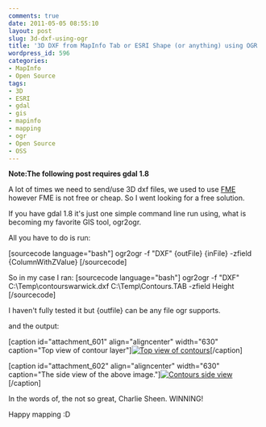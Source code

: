 ```yaml
---
comments: true
date: 2011-05-05 08:55:10
layout: post
slug: 3d-dxf-using-ogr
title: '3D DXF from MapInfo Tab or ESRI Shape (or anything) using OGR '
wordpress_id: 596
categories:
- MapInfo
- Open Source
tags:
- 3D
- ESRI
- gdal
- gis
- mapinfo
- mapping
- ogr
- Open Source
- OSS
---
```


**Note:The following post requires gdal 1.8**

A lot of times we need to send/use 3D dxf files, we used to use [FME](http://www.safe.com/) however FME is not free or cheap.  So I went looking for a free solution.

If you have gdal 1.8 it's just one simple command line run using, what is becoming my favorite GIS tool, ogr2ogr.

All you have to do is run:

[sourcecode language="bash"]
ogr2ogr -f "DXF" {outFile} {inFile} -zfield {ColumnWithZValue}
[/sourcecode]

So in my case I ran:
[sourcecode language="bash"]
ogr2ogr -f "DXF" C:\Temp\contourswarwick.dxf C:\Temp\Contours.TAB -zfield Height
[/sourcecode]

I haven't fully tested it but {outfile} can be any file ogr supports. 

and the output:

[caption id="attachment_601" align="aligncenter" width="630" caption="Top view of contour layer"][![Top view of contours](http://woostuff.files.wordpress.com/2011/05/before.png)](http://woostuff.files.wordpress.com/2011/05/before.png)[/caption]

[caption id="attachment_602" align="aligncenter" width="630" caption="The side view of the above image."][![Contours side view](http://woostuff.files.wordpress.com/2011/05/after.png)](http://woostuff.files.wordpress.com/2011/05/after.png)[/caption]

In the words of, the not so great, Charlie Sheen. WINNING!

Happy mapping :D
 
